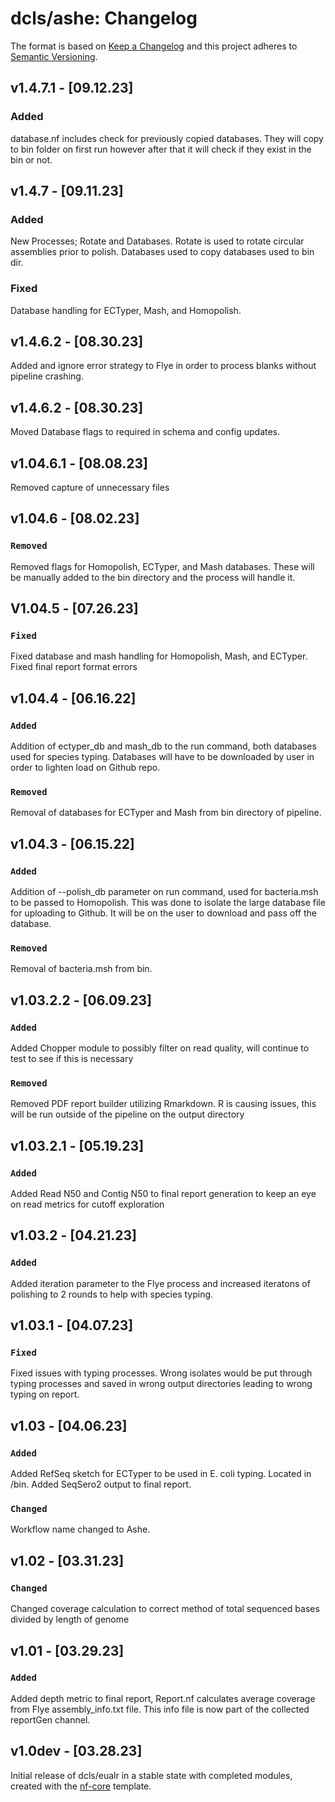# dcls/ashe: Changelog

The format is based on [Keep a Changelog](https://keepachangelog.com/en/1.0.0/)
and this project adheres to [Semantic Versioning](https://semver.org/spec/v2.0.0.html).

## v1.4.7.1 - [09.12.23]

### Added
database.nf includes check for previously copied databases. They will copy to bin folder on first run however after that it will check if they exist in the bin or not. 

## v1.4.7 - [09.11.23]

### Added
New Processes; Rotate and Databases. Rotate is used to rotate circular assemblies prior to polish. Databases used to copy databases used to bin dir.

### Fixed
Database handling for ECTyper, Mash, and Homopolish.

## v1.4.6.2 - [08.30.23]
Added and ignore error strategy to Flye in order to process blanks without pipeline crashing.

## v1.4.6.2 - [08.30.23]
Moved Database flags to required in schema and config updates.

## v1.04.6.1 - [08.08.23]
Removed capture of unnecessary files

## v1.04.6 - [08.02.23]

### `Removed` 
Removed flags for Homopolish, ECTyper, and Mash databases. These will be manually added to the bin directory and the process will handle it. 

## V1.04.5 - [07.26.23]

### `Fixed`
Fixed database and mash handling for Homopolish, Mash, and ECTyper.
Fixed final report format errors

## v1.04.4 - [06.16.22]

### `Added`
Addition of ectyper_db and mash_db to the run command, both databases used for species typing. Databases will have to be downloaded by user in order to lighten load on Github repo.

### `Removed`
Removal of databases for ECTyper and Mash from bin directory of pipeline.

## v1.04.3 - [06.15.22]

### `Added`
Addition of --polish_db parameter on run command, used for bacteria.msh to be passed to Homopolish. 
    This was done to isolate the large database file for uploading to Github. It will be on the user to download and pass off the database.

### `Removed`
Removal of bacteria.msh from bin.
 
## v1.03.2.2 - [06.09.23]

### `Added`
Added Chopper module to possibly filter on read quality, will continue to test to see if this is necessary

### `Removed`
Removed PDF report builder utilizing Rmarkdown. R is causing issues, this will be run outside of the pipeline on the output directory

## v1.03.2.1 - [05.19.23]

### `Added`
Added Read N50 and Contig N50 to final report generation to keep an eye on read metrics for cutoff exploration

## v1.03.2 - [04.21.23]

### `Added`
Added iteration parameter to the Flye process and increased iteratons of polishing to 2 rounds to help with species typing.

## v1.03.1 - [04.07.23]

### `Fixed`
Fixed issues with typing processes. Wrong isolates would be put through typing processes and saved in wrong output directories leading to wrong typing on report.  

## v1.03 - [04.06.23]

### `Added`
Added RefSeq sketch for ECTyper to be used in E. coli typing. Located in /bin.
Added SeqSero2 output to final report.

### `Changed`
Workflow name changed to Ashe.

## v1.02 - [03.31.23]

### `Changed`
Changed coverage calculation to correct method of total sequenced bases divided by length of genome

## v1.01 - [03.29.23]

### `Added`
Added depth metric to final report, Report.nf calculates average coverage from Flye assembly_info.txt file. This info file is now part of the collected reportGen channel.

## v1.0dev - [03.28.23]

Initial release of dcls/eualr in a stable state with completed modules, created with the [nf-core](https://nf-co.re/) template.
